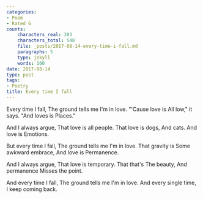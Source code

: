 ```yaml
---
categories:
- Poem
- Rated G
counts:
    characters_real: 393
    characters_total: 548
    file: _posts/2017-08-14-every-time-i-fall.md
    paragraphs: 5
    type: jekyll
    words: 100
date: 2017-08-14
type: post
tags:
- Poetry
title: Every time I fall
---
```


<div class="verse">
Every time I fall,
    The ground tells me I'm in love.
"'Cause love is
    All low," it says.
"And loves is
    Places."

And I always argue,
    That love is all people.
That love is dogs,
    And cats.
And love is
    Emotions.

But every time I fall,
    The ground tells me I'm in love.
That gravity is
    Some awkward embrace,
And love is
    Permanence.

And I always argue,
    That love is temporary.
That that's
    The beauty,
And permanence
    Misses the point.

And every time I fall,
    The ground tells me I'm in love.
And every single time,
    I keep coming back.
</div>
